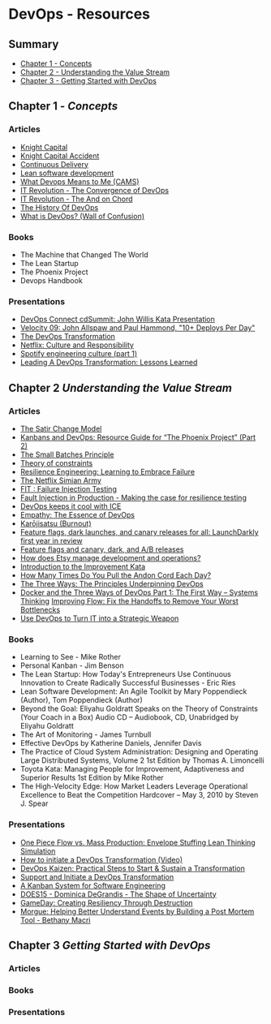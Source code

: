 # DevOps - Resources

## Summary
  
 - [Chapter 1 - Concepts](#chapter-1-concepts)
 - [Chapter 2 - Understanding the Value Stream](#chapter-2-understanding-the-value-stream)
 - [Chapter 3 - Getting Started with DevOps](#chapter-3-getting-started-with-devops)


## Chapter 1 - *Concepts*

### Articles

  * [Knight Capital](https://en.wikipedia.org/wiki/Knight_Capital_Group)
  * [Knight Capital Accident](http://www.kitchensoap.com/2013/10/29/counterfactuals-knight-capital/)
  * [Continuous Delivery](https://continuousdelivery.com/)
  * [Lean software development](https://en.wikipedia.org/wiki/Lean_software_development)
  * [What Devops Means to Me (CAMS)](https://blog.chef.io/2010/07/16/what-devops-means-to-me/)
  * [IT Revolution - The Convergence of DevOps](http://itrevolution.com/the-convergence-of-devops/)
  * [IT Revolution - The And on Chord](http://itrevolution.com/kata/)
  * [The History Of DevOps](http://itrevolution.com/the-history-of-devops/)
  * [What is DevOps? (Wall of Confusion)](http://dev2ops.org/2010/02/what-is-devops/)

### Books

  * The Machine that Changed The World
  * The Lean Startup
  * The Phoenix Project
  * Devops Handbook

### Presentations

  * [DevOps Connect cdSummit: John Willis Kata Presentation](https://www.youtube.com/watch?v=0N0SBcp0mjY)
  * [Velocity 09: John Allspaw and Paul Hammond, "10+ Deploys Per Day"](https://www.youtube.com/watch?v=LdOe18KhtT4)
  * [The DevOps Transformation](https://www.youtube.com/watch?v=3KpPBnEtRj4)
  * [Netflix: Culture and Responsibility](http://www.slideshare.net/reed2001/culture-1798664/)
  * [Spotify engineering culture (part 1)](https://puppet.com/resources/white-paper/2015-state-of-devops-report)
  * [Leading A DevOps Transformation: Lessons Learned](http://www.slideshare.net/realgenekim/leading-a-devops-transformation-lessons-learned)


## Chapter 2 *Understanding the Value Stream*

### Articles

 * [The Satir Change Model](http://stevenmsmith.com/ar-satir-change-model/)
 * [Kanbans and DevOps: Resource Guide for “The Phoenix Project” (Part 2)](http://itrevolution.com/resource-guide-for-the-phoenix-project-kanbans-part-2)
 * [The Small Batches Principle](http://queue.acm.org/detail.cfm?id=2945077)
 * [Theory of constraints](https://en.wikipedia.org/wiki/Theory_of_constraints)
 * [Resilience Engineering: Learning to Embrace Failure](http://queue.acm.org/detail.cfm?id=2371297)
 * [The Netflix Simian Army](http://techblog.netflix.com/2011/07/netflix-simian-army.html)
 * [FIT : Failure Injection Testing](http://techblog.netflix.com/2014/10/fit-failure-injection-testing.html)
 * [Fault Injection in Production - Making the case for resilience testing](http://queue.acm.org/detail.cfm?id=2353017)
 * [DevOps keeps it cool with ICE](http://radar.oreilly.com/2015/01/devops-keeps-it-cool-with-ice.html)
 * [Empathy: The Essence of DevOps](http://blog.ingineering.it/post/72964480807/empathy-the-essence-of-devops)
 * [Karōjisatsu (Burnout)](http://itrevolution.com/karojisatsu/)
 * [Feature flags, dark launches, and canary releases for all: LaunchDarkly first year in review](http://blog.launchdarkly.com/feature-flags-dark-launches-and-canary-releases-for-all-launchdarkly-first-year-in-review/)
 * [Feature flags and canary, dark, and A/B releases](http://www.pragmaticdevops.com/2014/05/continuous-delivery/feature-flags-and-canary-dark-and-ab-releases/)
 * [How does Etsy manage development and operations?](https://codeascraft.com/2011/02/04/how-does-etsy-manage-development-and-operations/)
 * [Introduction to the Improvement Kata](http://www.slideshare.net/mike734/introduction-to-the-improvement-kata)
 * [How Many Times Do You Pull the Andon Cord Each Day?](http://gembapantarei.com/2008/04/how_many_times_do_you_pull_the_andon_cord_each_day.html)
 * [The Three Ways: The Principles Underpinning DevOps](http://itrevolution.com/the-three-ways-principles-underpinning-devops/)
 * [Docker and the Three Ways of DevOps Part 1: The First Way – Systems Thinking](https://blog.docker.com/2015/05/docker-three-ways-devops/)
 [Improving Flow: Fix the Handoffs to Remove Your Worst Bottlenecks](http://dev2ops.org/2012/11/improving-flow-fix-the-handoffs-to-remove-your-worst-bottlenecks/)
 * [Use DevOps to Turn IT into a Strategic Weapon](http://dev2ops.org/2012/09/use-devops-to-turn-it-into-a-strategic-weapon/)

### Books

 * Learning to See - Mike Rother
 * Personal Kanban - Jim Benson
 * The Lean Startup: How Today's Entrepreneurs Use Continuous Innovation to Create Radically Successful Businesses - Eric Ries
 * Lean Software Development: An Agile Toolkit by Mary Poppendieck (Author), Tom Poppendieck (Author)
 * Beyond the Goal: Eliyahu Goldratt Speaks on the Theory of Constraints (Your Coach in a Box) Audio CD – Audiobook, CD, Unabridged by Eliyahu Goldratt
 * The Art of Monitoring - James Turnbull
 * Effective DevOps by Katherine Daniels, Jennifer Davis
 * The Practice of Cloud System Administration: Designing and Operating Large Distributed Systems, Volume 2 1st Edition by Thomas A. Limoncelli
 * Toyota Kata: Managing People for Improvement, Adaptiveness and Superior Results 1st Edition by Mike Rother
 * The High-Velocity Edge: How Market Leaders Leverage Operational Excellence to Beat the Competition Hardcover – May 3, 2010 by Steven J. Spear

### Presentations

 * [One Piece Flow vs. Mass Production: Envelope Stuffing Lean Thinking Simulation](https://www.youtube.com/watch?v=Dr67i5SdXiM)
 * [How to initiate a DevOps Transformation (Video)](http://dev2ops.org/2013/12/how-to-initiate-a-devops-transformation-video/)
 * [DevOps Kaizen: Practical Steps to Start & Sustain a Transformation](http://www.slideshare.net/dev2ops/devops-kaizen-practical-steps-to-start-sustain-a-transformation)
 * [Support and Initiate a DevOps Transformation](http://www.slideshare.net/dev2ops/support-and-initiate-a-devops-transformation)
 * [A Kanban System for Software Engineering](https://www.infoq.com/presentations/kanban-for-software)
 * [DOES15 - Dominica DeGrandis - The Shape of Uncertainty](https://www.youtube.com/watch?v=Gp05i0d34gg)
 * [GameDay: Creating Resiliency Through Destruction](https://www.youtube.com/watch?v=zoz0ZjfrQ9s)
 * [Morgue: Helping Better Understand Events by Building a Post Mortem Tool - Bethany Macri](https://vimeo.com/77206751#t=27m40s)


## Chapter 3 *Getting Started with DevOps*

### Articles

### Books

### Presentations

